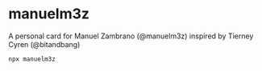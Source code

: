 # manuelm3z

A personal card for Manuel Zambrano (@manuelm3z) inspired by Tierney Cyren (@bitandbang)

```bash
npx manuelm3z
```
